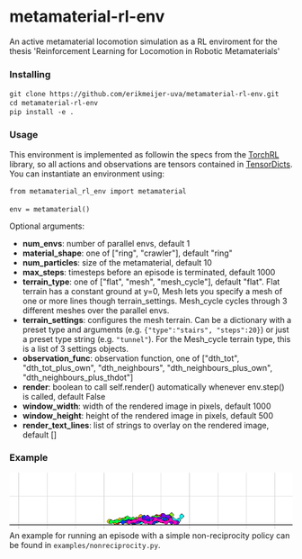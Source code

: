 # metamaterial-rl-env
An active metamaterial locomotion simulation as a RL enviroment for the thesis 'Reinforcement Learning for Locomotion in Robotic Metamaterials'

### Installing

```
git clone https://github.com/erikmeijer-uva/metamaterial-rl-env.git
cd metamaterial-rl-env
pip install -e .
```

### Usage

This environment is implemented as followin the specs from the [TorchRL](https://docs.pytorch.org/rl/main/tutorials/torchrl_envs.html) library, so all actions and observations are tensors contained in [TensorDicts](https://docs.pytorch.org/tensordict/stable/index.html). You can instantiate an environment using:

```
from metamaterial_rl_env import metamaterial

env = metamaterial()
```
Optional arguments:
- **num_envs**: number of parallel envs, default 1
- **material_shape**: one of ["ring", "crawler"], default "ring"
- **num_particles**: size of the metamaterial, default 10
- **max_steps**: timesteps before an episode is terminated, default 1000
- **terrain_type**: one of ["flat", "mesh", "mesh_cycle"], default "flat". Flat terrain has a constant ground at y=0, Mesh lets you specify a mesh of one or more lines though terrain_settings. Mesh_cycle cycles through 3 different meshes over the parallel envs.
- **terrain_settings**: configures the mesh terrain. Can be a dictionary with a preset type and arguments (e.g. `{"type":"stairs", "steps":20}`) or just a preset type string (e.g. `"tunnel"`). For the Mesh_cycle terrain type, this is a list of 3 settings objects.
- **observation_func**: observation function, one of ["dth_tot", "dth_tot_plus_own", "dth_neighbours", "dth_neighbours_plus_own", "dth_neighbours_plus_thdot"]
- **render**: boolean to call self.render() automatically whenever env.step() is called, default False
- **window_width**: width of the rendered image in pixels, default 1000
- **window_height**: height of the rendered image in pixels, default 500
- **render_text_lines**: list of strings to overlay on the rendered image, default []

### Example

![](https://github.com/erikmeijer-uva/metamaterial-rl-env/blob/main/examples/nonreciprocity.png?raw=true)
An example for running an episode with a simple non-reciprocity policy can be found in `examples/nonreciprocity.py`.